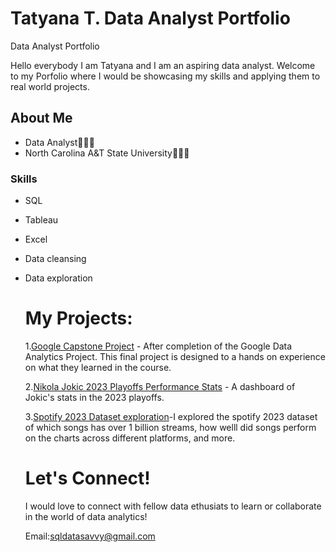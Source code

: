 # Tatyana T. Data Analyst Portfolio

Data Analyst Portfolio

Hello everybody I am Tatyana and I am an aspiring data analyst. Welcome to my Porfolio where I would be showcasing my skills and applying them to real world projects.

## **About Me**
- Data Analyst👩🏾‍💻
-  North Carolina A&T State University🐶💙💛

  ### Skills
  - SQL
  - Tableau
  - Excel
  - Data cleansing
  - Data exploration

    # My Projects:
    1.[Google Capstone Project](https://www.kaggle.com/datasets/chargeit2thedata/google-capstone-project-cyclistic-bikeshare) - After completion of the Google Data Analytics Project. This final project is designed to a hands on experience on what they learned in the course.


    2.[Nikola Jokic 2023 Playoffs Performance Stats](https://public.tableau.com/views/NikolaJokics2023NBAplayoffsstatsbreakdown/NikolaJokics2023NBAplayoffsstatsbreakdown?:language=en-US&publish=yes&:display_count=n&:origin=viz_share_link) - A dashboard of Jokic's stats in the 2023 playoffs.

    3.[Spotify 2023 Dataset exploration](https://github.com/Dirtybiz/Portfolio/blob/main/Spotify_2023.sql)-I explored the spotify 2023 dataset of which songs has over 1 billion streams, how welll did songs perform on the charts across different platforms, and more.

    # **Let's Connect!**
    I would love to connect with fellow data ethusiats to learn or collaborate in the world of data analytics!

    Email:sqldatasavvy@gmail.com

    
    
    
    
